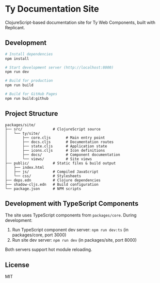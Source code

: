 # Ty Documentation Site

ClojureScript-based documentation site for Ty Web Components, built with Replicant.

## Development

```bash
# Install dependencies
npm install

# Start development server (http://localhost:8000)
npm run dev

# Build for production
npm run build

# Build for GitHub Pages
npm run build:github
```

## Project Structure

```
packages/site/
├── src/              # ClojureScript source
│   └── ty/site/
│       ├── core.cljs       # Main entry point
│       ├── docs.cljs       # Documentation routes
│       ├── state.cljs      # Application state
│       ├── icons.cljs      # Icon definitions
│       ├── docs/           # Component documentation
│       └── views/          # Site views
├── public/           # Static files & build output
│   ├── index.html
│   ├── js/           # Compiled JavaScript
│   └── css/          # Stylesheets
├── deps.edn          # Clojure dependencies
├── shadow-cljs.edn   # Build configuration
└── package.json      # NPM scripts
```

## Development with TypeScript Components

The site uses TypeScript components from `packages/core`. During development:

1. Run TypeScript component dev server: `npm run dev:ts` (in packages/core, port 3000)
2. Run site dev server: `npm run dev` (in packages/site, port 8000)

Both servers support hot module reloading.

## License

MIT
